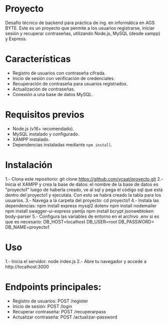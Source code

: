 # Proyecto
Desafío técnico de backend para práctica de ing. en informática en AGS BYTE. 
Este es un proyecto que permite a los usuarios registrarse, iniciar sesión y recuperar contraseñas, utilizando Node.js, MySQL (desde xampp) y Express.

# Características
- Registro de usuarios con contraseña cifrada.
- Inicio de sesión con verificación de credenciales.
- Recuperación de contraseña para usuarios registrados.
- Actualización de contraseñas.
- Conexión a una base de datos MySQL.

# Requisitos previos
- Node.js (v16+ recomendado).
- MySQL instalado y configurado.
- XAMPP instalado.
- Dependencias instaladas mediante `npm install`.

# Instalación
1.- Clona este repositorio:
   git clone https://github.com/vcaat/proyecto.git
2.- Inicia el XAMPP y crea la base de datos:
   el nombre de la base de datos es "proyecto1"
   luego de haberla creado, ve al sql y pega el código sql que está dentro del proyecto1 y ejecutala. Con esto se habrá creado la tabla para los usuarios. 
3.- Navega a la carpeta del proyecto:
   cd proyecto1
4.- Instala las dependencias:
   npm install express mysql2 dotenv
   npm install nodemailer
   npm install swagger-ui-express yamljs
   npm install bcrypt jsonwebtoken body-parser
5.- Configura las variables de entorno en el archivo .env si es que es necesario:
   DB_HOST=localhost
   DB_USER=root
   DB_PASSWORD=
   DB_NAME=proyecto1

# Uso
1.- Inicia el servidor: node index.js
2.- Abre tu navegador y accede a http://localhost:3000

# Endpoints principales:
- Registro de usuarios: POST /register
- Inicio de sesión: POST /login
- Recuperar contraseña: POST /recuperarpass
- Actualizar contraseña: POST /actualizar-password
